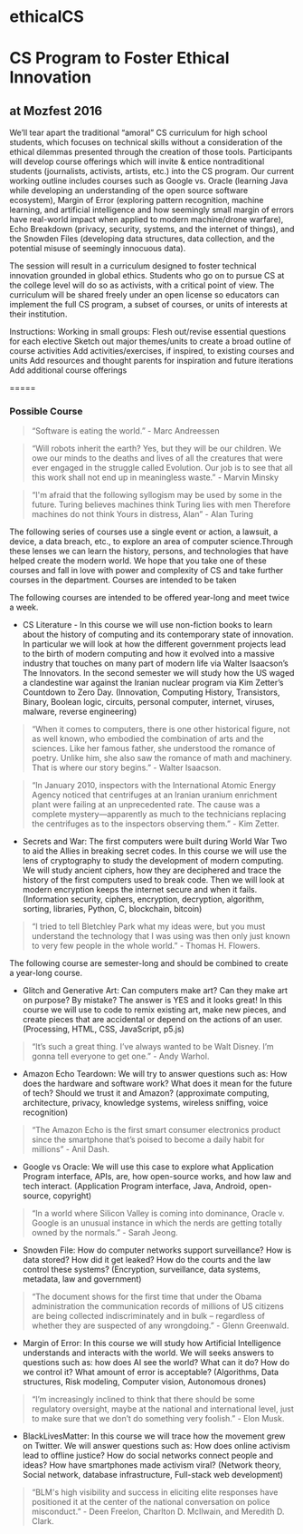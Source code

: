 # ethicalCS
CS Program to Foster Ethical Innovation
======

## at Mozfest 2016

We’ll tear apart the traditional “amoral” CS curriculum for high school students, which focuses on technical skills without a consideration of the ethical dilemmas presented through the creation of those tools. Participants will develop course offerings which will invite & entice nontraditional students (journalists, activists, artists, etc.) into the CS program. Our current working outline includes courses such as Google vs. Oracle (learning Java while developing an understanding of the open source software ecosystem), Margin of Error (exploring pattern recognition, machine learning, and artificial intelligence and how seemingly small margin of errors have real-world impact when applied to modern machine/drone warfare), Echo Breakdown (privacy, security, systems, and the internet of things), and the Snowden Files (developing data structures, data collection, and the potential misuse of seemingly innocuous data).

The session will result in a curriculum designed to foster technical innovation grounded in global ethics. Students who go on to pursue CS at the college level will do so as activists, with a critical point of view. The curriculum will be shared freely under an open license so educators can implement the full CS program, a subset of courses, or units of interests at their institution. 

Instructions:
Working in small groups:
Flesh out/revise essential questions for each elective
Sketch out major themes/units to create a broad outline of course activities
Add activities/exercises, if inspired, to existing courses and units
Add resources and thought parents for inspiration and future iterations
Add additional course offerings

=====

### Possible Course

> “Software is eating the world.” - Marc Andreessen 

> “Will robots inherit the earth? Yes, but they will be our children. We owe our minds to the deaths and lives of all the creatures that were ever engaged in the struggle called Evolution. Our job is to see that all this work shall not end up in meaningless waste.” - Marvin Minsky

> “I'm afraid that the following syllogism may be used by some in the future.
> Turing believes machines think
> Turing lies with men
> Therefore machines do not think
> Yours in distress,
> Alan”  - Alan Turing

The following series of courses use a single event or action, a lawsuit, a device, a data breach, etc., to explore an area of computer science.Through these lenses we can learn the history, persons, and technologies that have helped create the modern world. We hope that you take one of these courses and fall in love with power and complexity of CS and take further courses in the department.  Courses are intended to be taken

The following courses are intended to be offered year-long and meet twice a week. 

* CS Literature - In this course we will use non-fiction books to learn about the history of computing and its contemporary state of innovation. In particular we will look at how the different government projects lead to the birth of modern computing and how it evolved into a massive industry that touches on many part of modern life via Walter Isaacson’s The Innovators. In the second semester we will study how the US waged a clandestine war against the Iranian nuclear program via Kim Zetter’s Countdown to Zero Day. (Innovation, Computing History, Transistors, Binary, Boolean logic, circuits, personal computer, internet, viruses, malware, reverse engineering)
 
> “When it comes to computers, there is one other historical figure, not as well known, who embodied the combination of arts   and the sciences. Like her famous father, she understood the romance of poetry. Unlike him, she also saw the romance of math  and machinery. That is where our story begins.” - Walter Isaacson.

> “In January 2010, inspectors with the International Atomic Energy Agency noticed that centrifuges at an Iranian uranium enrichment plant were failing at an unprecedented rate. The cause was a complete mystery—apparently as much to the technicians replacing the centrifuges as to the inspectors observing them.” - Kim Zetter. 



* Secrets and War: The first computers were built during World War Two to aid the Allies in breaking secret codes. In this course we will use the lens of cryptography to study the development of modern computing. We will study ancient ciphers, how they are deciphered and trace the history of the first computers used to break code. Then we will look at modern encryption keeps the internet secure and when it fails. (Information security, ciphers, encryption, decryption, algorithm, sorting, libraries, Python, C, blockchain, bitcoin)
        
> “I tried to tell Bletchley Park what my ideas were, but you must understand the technology that I was using was then only just known to very few people in the whole world.” - Thomas H. Flowers. 


The following course are semester-long and should be combined to create a year-long course.

* Glitch and Generative Art: Can computers make art? Can they make art on purpose? By mistake? The answer is YES and it looks great! In this course we will use to code to remix existing art, make new pieces, and create pieces that are accidental or depend on the actions of an user. (Processing, HTML, CSS, JavaScript, p5.js)

> “It’s such a great thing. I’ve always wanted to be Walt Disney. I’m gonna tell everyone to get one.” - Andy Warhol.


* Amazon Echo Teardown: We will try to answer questions such as: How does the hardware and software work? What does it mean for the future of tech? Should we trust it and Amazon? (approximate computing, architecture, privacy, knowledge systems, wireless sniffing, voice recognition)

> “The Amazon Echo is the first smart consumer electronics product since the smartphone that’s poised to become a daily habit for millions” - Anil Dash.


* Google vs Oracle: We will use this case to explore what Application Program interface, APIs, are, how open-source works, and how law and tech interact. (Application Program interface, Java, Android, open-source, copyright)

> “In a world where Silicon Valley is coming into dominance, Oracle v. Google is an unusual instance in which the nerds are getting totally owned by the normals.” - Sarah Jeong.

* Snowden File: How do computer networks support surveillance? How is data stored? How did it get leaked? How do the courts and the law control these systems? (Encryption, surveillance, data systems, metadata, law and government)

> “The document shows for the first time that under the Obama administration the communication records of millions of US citizens are being collected indiscriminately and in bulk – regardless of whether they are suspected of any wrongdoing.” - Glenn Greenwald.

* Margin of Error: In this course we will study how Artificial Intelligence understands and interacts with the world. We will seeks answers to questions such as: how does AI see the world? What can it do? How do we control it? What amount of error is acceptable? (Algorithms, Data structures, Risk modeling, Computer vision, Autonomous drones)

> “I’m increasingly inclined to think that there should be some regulatory oversight, maybe at the national and international level, just to make sure that we don’t do something very foolish.” - Elon Musk.

* BlackLivesMatter: In this course we will trace how the movement grew on Twitter. We will answer questions such as: How does online activism lead to offline justice? How do social networks connect people and ideas? How have smartphones made activism viral? (Network theory, Social network, database infrastructure, Full-stack web development)

> “BLM's high visibility and success in eliciting elite responses have positioned it at the center of the national conversation on police misconduct.” - Deen Freelon, Charlton D. McIlwain, and Meredith D. Clark.
